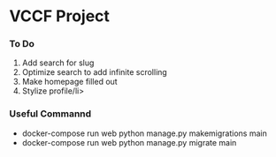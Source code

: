 <h1>VCCF Project</h1>

<h3>To Do</h3>
<ol>
    <li>Add search for slug</li>
    <li>Optimize search to add infinite scrolling</li>
    <li>Make homepage filled out</li>
    <li>Stylize profile/li>
</ol>
<h3>Useful Commannd</h3>
<ul>
<li>docker-compose run web python manage.py makemigrations main</li>
<li>docker-compose run web python manage.py migrate main</li>
</ul>